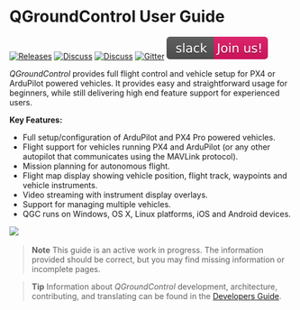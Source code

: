 # QGroundControl User Guide

[![Releases](https://img.shields.io/github/release/mavlink/QGroundControl.svg)](https://github.com/mavlink/QGroundControl/releases) [![Discuss](https://img.shields.io/badge/discuss-px4-ff69b4.svg)](http://discuss.px4.io/c/qgroundcontrol/qgroundcontrol-usage) [![Discuss](https://img.shields.io/badge/discuss-ardupilot-ff69b4.svg)](http://discuss.ardupilot.org/c/ground-control-software/qgroundcontrol) [![Gitter](https://badges.gitter.im/Join%20Chat.svg)](https://gitter.im/mavlink/qgroundcontrol?utm_source=badge&utm_medium=badge&utm_campaign=pr-badge&utm_content=badge) [![Slack](../assets/site/slack.svg)](https://join.slack.com/t/px4/shared_invite/zt-si4xo5qs-R4baYFmMjlrT4rQK5yUnaA)

*QGroundControl* provides full flight control and vehicle setup for PX4 or ArduPilot powered vehicles. 
It provides easy and straightforward usage for beginners, while still delivering high end feature support for experienced users.

**Key Features:**

* Full setup/configuration of ArduPilot and PX4 Pro powered vehicles.
* Flight support for vehicles running PX4 and ArduPilot (or any other autopilot that communicates using the MAVLink protocol).
* Mission planning for autonomous flight.
* Flight map display showing vehicle position, flight track, waypoints and vehicle instruments.
* Video streaming with instrument display overlays.
* Support for managing multiple vehicles.
* QGC runs on Windows, OS X, Linux platforms, iOS and Android devices.

![](../../assets/quickstart/ConnectedVehicle.jpg)

> **Note** This guide is an active work in progress. 
  The information provided should be correct, but you may find missing information or incomplete pages.

<span></span>
> **Tip** Information about *QGroundControl* development, architecture, contributing, and translating can be found in the [Developers Guide](https://dev.qgroundcontrol.com/en/).